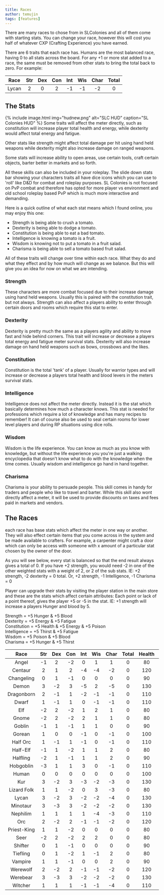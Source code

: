 ```yaml
---
title: Races
author: temujin
tags: [features]
---
```

There are many races to chose from in SLColonies and all of them come with starting stats. You can change your race, however this will cost you half of whatever CXP (Crafting Experience) you have earned. 

There are 6 traits that each race has. Humans are the most balanced race, having 0 to all stats across the board. For any +1 or more stat added to a race, the same must be removed from other stats to bring the total back to zero. For example:

| Race  | Str | Dex | Con | Int | Wis | Char| Total|
|:-----:|:---:|:---:|:---:|:---:|:---:|:---:|:----:|
| Lycan |  2  |  0  |  2  | -1  | -1  | -2  |   0  |

## The Stats
{% include image.html img="hudnew.png" alt="SLC HUD" caption="SL Colonies HUD" %}
Some traits will affect the meter directly, such as constitution will increase player total health and energy, while dexterity would affect total energy and fatigue.

Other stats like strength might affect total damage per hit using hand held weapons while dexterity might also increase damage on ranged weapons.

Some stats will increase ability to open areas, use certain tools, craft certain objects, barter better in markets and so forth.

All these skills can also be included in your roleplay. The slide down stats bar showing your characters traits all have dice icons which you can use to 'roll' like D&D for combat and roleplay purposes. SL Colonies is not focused on PvP combat and therefore has opted for more player vs environment and old school roleplay based PvP which is much more interactive and demanding. 

Here is a quick outline of what each stat means which I found online, you may enjoy this one:

- Strength is being able to crush a tomato.
- Dexterity is being able to dodge a tomato.
- Constitution is being able to eat a bad tomato.
- Intelligence is knowing a tomato is a fruit.
- Wisdom is knowing not to put a tomato in a fruit salad.
- Charisma is being able to sell a tomato based fruit salad.

All of these traits will change over time within each race. What they do and what they effect and by how much will change as we balance. But this will give you an idea for now on what we are intending.

### Strength
These characters are more combat focused due to their increase damage using hand held weapons. Usually this is paired with the constitution trait, but not always. Strength can also affect a players ability to enter through certain doors and rooms which require this stat to enter.

### Dexterity
Dexterity is pretty much the same as a players agility and ability to move fast and hide behind corners. This trait will increase or decrease a players total energy and fatigue meter survival stats. Dexterity will also increase damage on hand held weapons such as bows, crossbows and the likes.

### Constitution
Constitution is the total 'tank' of a player. Usually for warrior types and will increase or decrease a players total health and blood levers in the meters survival stats.

### Intelligence
Intelligence does not affect the meter directly. Instead it is the stat which basically determines how much a character knows. This stat is needed for professions which require a lot of knowledge and has many recipes to remember! It can of course also be used to seal certain rooms for lower level players and during RP situations using dice rolls.

### Wisdom
Wisdom is the life experience. You can know as much as you know with knowledge, but without the life experience you you're just a walking encyclopedia that doesn't know what to do with the knowledge when the time comes. Usually wisdom and intelligence go hand in hand together. 

### Charisma
Charisma is your ability to persuade people. This skill comes in handy for traders and people who like to travel and barter. While this skill also wont directly affect a meter, it will be used to provide discounts on taxes and fees paid in markets and vendors.

## The Races

each race has base stats which affect the meter in one way or another. They will also effect certain items that you come across in the system and be made available to crafters. For example, a carpenter might craft a door which can only be access with someone with x amount of a particular stat chosen by the owner of the door.

As you will see below, every stat is balanced so that the end result always gives a total of 0. If you have +2 strength, you would need -2 in one of the other weighted stats with a weight of 2, or 2 of the sub stats. IE: +2 strength, -2 dexterity = 0 total. Or, +2 strength, -1 Intelligence, -1 Charisma = 0

Player can upgrade their stats by visiting the player station in the main store and these are the stats which affect certain attributes:
Each point or lack of a point thereof, gives the player +5 or -5 in the stat. IE: +1 strength will increase a players Hunger and blood by 5.

Strength = +5 Hunger & +5 Blood<br>
Dexterity = +5 Energy & +5 Fatigue<br>
Constitution = +5 Health & +5 Energy & +5 Poison<br>
Intelligence = +5 Thirst & +5 Fatigue<br>
Wisdom = +5 Poison & +5 Blood<br>
Charisma = +5 Hunger & +5 Thirst

|Race       | Str | Dex | Con | Int | Wis | Char| Total| Health | Energy | Thirst | Hunger| Blood | Poison | Fatigue |
|:---------:|:---:|:---:|:---:|:---:|:---:|:---:|:----:|:------:|:------:|:-------|:-----:|:-----:|:------:|:-------:|
|Angel      | -1  |  2  | -2  |  0  |  1  |  1  |  0   |   80   |  100   |  110   |  100  |  100  |  90    |  120    |
|Centaur    |  2  |  1  |  2  | -4  | -4  | -2  |  0   |  120   |  130   |   40   |  100  |   80  |  80    |   70    |
|Changeling |  0  |  1  | -1  |  0  |  0  |  0  |  0   |   90   |  100   |  100   |  100  |  100  |  90    |  110    |
|Demon      |  3  | -2  |  3  | -5  |  2  | -5  |  0   |  130   |  110   |    0   |   80  |  150  | 150    |   30    |
|Dragonborn |  2  | -1  |  1  | -2  | -1  | -1  |  0   |  110   |  100   |   70   |  110  |  110  | 100    |   70    |
|Dwarf      |  1  | -1  |  1  |  0  | -1  | -1  |  0   |  110   |  100   |   90   |  100  |  100  | 100    |   90    |
|Elf        | -2  |  2  | -2  |  1  |  2  |  1  |  0   |   80   |  100   |  120   |   90  |  100  | 100    |  130    |
|Gnome      | -2  |  2  | -2  |  2  |  1  |  1  |  0   |   80   |  100   |  130   |   90  |   90  |  90    |  140    |
|Goblin     | -1  |  1  | -1  |  1  |  1  |  0  |  0   |   90   |  100   |  110   |   90  |  100  | 100    |  120    |
|Gorean     |  1  |  0  |  0  | -1  |  0  | -1  |  0   |  100   |  100   |   80   |  100  |  110  | 100    |   90    |
|Half Orc   |  1  | -1  |  1  | -1  |  0  | -1  |  0   |  110   |  100   |   80   |  100  |  110  | 110    |   80    |
|Half-Elf   | -1  |  1  | -2  |  1  |  1  |  2  |  0   |   80   |   90   |  130   |  110  |  100  |  90    |  120    |
|Halfling   | -2  |  1  | -1  |  1  |  1  |  2  |  0   |   90   |  100   |  130   |  100  |   90  | 100    |  120    |
|Hobgoblin  | -3  |  1  |  1  |  3  |  0  | -1  |  0   |  110   |  120   |  120   |   60  |   70  | 110    |  140    |
|Human      |  0  |  0  |  0  |  0  |  0  |  0  |  0   |  100   |  100   |  100   |  100  |  100  | 100    |  100    |
|Kur        |  3  | -2  |  3  | -3  | -2  | -3  |  0   |  130   |  110   |   40   |  100  |  110  | 110    |   50    |
|Lizard Folk|  1  |  1  | -2  |  0  |  3  | -3  |  0   |   80   |   90   |   70   |   80  |  140  | 110    |  110    |
|Lycan      |  3  | -2  |  3  | -2  | -2  | -4  |  0   |  130   |  110   |   40   |   90  |  110  | 110    |   60    |
|Minotaur   |  3  | -3  |  3  | -2  | -2  | -2  |  0   |  130   |  100   |   60   |  110  |  110  | 110    |   50    |
|Nephilim   |  1  |  1  |  1  |  1  | -4  | -3  |  0   |  110   |  120   |   80   |   80  |   70  |  70    |  120    |
|Orc        |  2  | -2  |  2  | -1  | -1  | -2  |  0   |  120   |  100   |   70   |  100  |  110  | 110    |   70    |
|Priest-King|  1  |  1  | -2  |  0  |  0  |  0  |  0   |   80   |   90   |  100   |  110  |  110  |  80    |  110    |
|Seer       | -2  |  2  | -2  |  2  |  2  |  0  |  0   |   80   |  100   |  120   |   80  |  100  | 100    |  140    |
|Shifter    |  0  |  1  | -1  |  0  |  0  |  0  |  0   |   90   |  100   |  100   |  100  |  100  |  90    |  110    |
|Tiefling   |  0  |  1  | -2  |  1  | -1  |  2  |  0   |   80   |   90   |  130   |  120  |   90  |  70    |  120    |
|Vampire    |  1  |  1  | -1  |  0  |  0  |  2  |  0   |   90   |  100   |   80   |   90  |  110  |  90    |  110    |
|Werewolf   |  2  | -2  |  2  | -1  | -1  | -2  |  0   |  120   |  100   |   70   |  100  |  110  | 110    |   70    |
|Werebear   |  3  | -3  |  3  | -2  | -2  | -2  |  0   |  130   |  100   |   60   |  110  |  110  | 110    |   50    |
|Witcher    |  1  |  1  |  1  | -1  | -1  | -4  |  0   |  110   |  120   |   50   |   70  |  100  | 100    |  100    |


